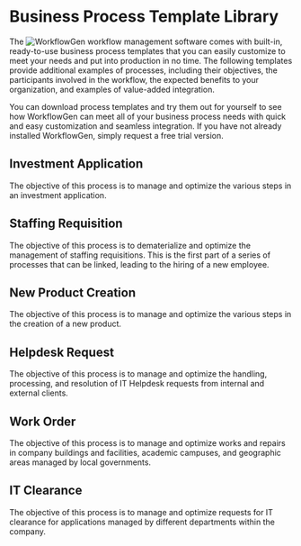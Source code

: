 # Business Process Template Library

The ![WorkflowGen](https://www.workflowgen.com/) workflow management software comes with built-in, ready-to-use business process templates that you can easily customize to meet your needs and put into production in no time. The following templates provide additional examples of processes, including their objectives, the participants involved in the workflow, the expected benefits to your organization, and examples of value-added integration.

You can download process templates and try them out for yourself to see how WorkflowGen can meet all of your business process needs with quick and easy customization and seamless integration. If you have not already installed WorkflowGen, simply request a free trial version.

## Investment Application

The objective of this process is to manage and optimize the various steps in an investment application.

## Staffing Requisition

The objective of this process is to dematerialize and optimize the management of staffing requisitions. This is the first part of a series of processes that can be linked, leading to the hiring of a new employee.

## New Product Creation

The objective of this process is to manage and optimize the various steps in the creation of a new product.

## Helpdesk Request

The objective of this process is to manage and optimize the handling, processing, and resolution of IT Helpdesk requests from internal and external clients.

## Work Order

The objective of this process is to manage and optimize works and repairs in company buildings and facilities, academic campuses, and geographic areas managed by local governments.

## IT Clearance

The objective of this process is to manage and optimize requests for IT clearance for applications managed by different departments within the company.


